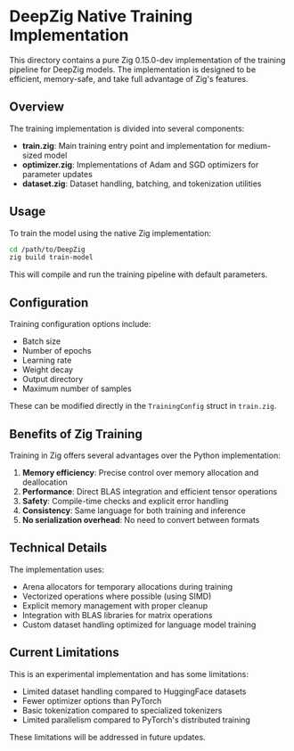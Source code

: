 # DeepZig Native Training Implementation

This directory contains a pure Zig 0.15.0-dev implementation of the training pipeline for DeepZig models. The implementation is designed to be efficient, memory-safe, and take full advantage of Zig's features.

## Overview

The training implementation is divided into several components:

- **train.zig**: Main training entry point and implementation for medium-sized model
- **optimizer.zig**: Implementations of Adam and SGD optimizers for parameter updates
- **dataset.zig**: Dataset handling, batching, and tokenization utilities

## Usage

To train the model using the native Zig implementation:

```bash
cd /path/to/DeepZig
zig build train-model
```

This will compile and run the training pipeline with default parameters.

## Configuration

Training configuration options include:

- Batch size
- Number of epochs
- Learning rate
- Weight decay
- Output directory
- Maximum number of samples

These can be modified directly in the `TrainingConfig` struct in `train.zig`.

## Benefits of Zig Training

Training in Zig offers several advantages over the Python implementation:

1. **Memory efficiency**: Precise control over memory allocation and deallocation
2. **Performance**: Direct BLAS integration and efficient tensor operations
3. **Safety**: Compile-time checks and explicit error handling
4. **Consistency**: Same language for both training and inference
5. **No serialization overhead**: No need to convert between formats

## Technical Details

The implementation uses:

- Arena allocators for temporary allocations during training
- Vectorized operations where possible (using SIMD)
- Explicit memory management with proper cleanup
- Integration with BLAS libraries for matrix operations
- Custom dataset handling optimized for language model training

## Current Limitations

This is an experimental implementation and has some limitations:

- Limited dataset handling compared to HuggingFace datasets
- Fewer optimizer options than PyTorch
- Basic tokenization compared to specialized tokenizers
- Limited parallelism compared to PyTorch's distributed training

These limitations will be addressed in future updates.
